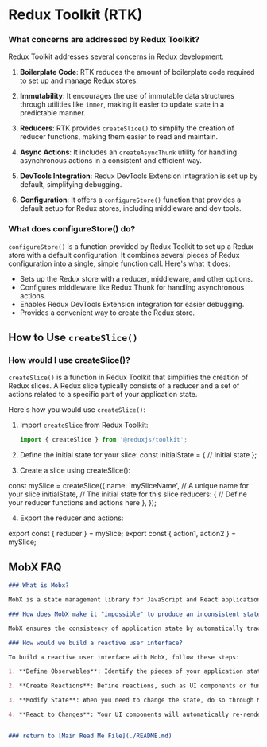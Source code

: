 
# Redux Toolkit (RTK)

### What concerns are addressed by Redux Toolkit?

Redux Toolkit addresses several concerns in Redux development:

1. **Boilerplate Code**: RTK reduces the amount of boilerplate code required to set up and manage Redux stores.

2. **Immutability**: It encourages the use of immutable data structures through utilities like `immer`, making it easier to update state in a predictable manner.

3. **Reducers**: RTK provides `createSlice()` to simplify the creation of reducer functions, making them easier to read and maintain.

4. **Async Actions**: It includes an `createAsyncThunk` utility for handling asynchronous actions in a consistent and efficient way.

5. **DevTools Integration**: Redux DevTools Extension integration is set up by default, simplifying debugging.

6. **Configuration**: It offers a `configureStore()` function that provides a default setup for Redux stores, including middleware and dev tools.

### What does configureStore() do?

`configureStore()` is a function provided by Redux Toolkit to set up a Redux store with a default configuration. It combines several pieces of Redux configuration into a single, simple function call. Here's what it does:

- Sets up the Redux store with a reducer, middleware, and other options.
- Configures middleware like Redux Thunk for handling asynchronous actions.
- Enables Redux DevTools Extension integration for easier debugging.
- Provides a convenient way to create the Redux store.

## How to Use `createSlice()`

### How would I use createSlice()?

`createSlice()` is a function in Redux Toolkit that simplifies the creation of Redux slices. A Redux slice typically consists of a reducer and a set of actions related to a specific part of your application state.

Here's how you would use `createSlice()`:

1. Import `createSlice` from Redux Toolkit:

   ```javascript
   import { createSlice } from '@reduxjs/toolkit';

2. Define the initial state for your slice:
const initialState = {
  // Initial state 
};

3. Create a slice using createSlice():

 const mySlice = createSlice({
  name: 'mySliceName', // A unique name for your slice
  initialState, // The initial state for this slice
  reducers: {
    // Define your reducer functions and actions here
  },
});

4. Export the reducer and actions:

export const { reducer } = mySlice;
export const { action1, action2 } = mySlice;

## MobX FAQ

```markdown
### What is Mobx?

MobX is a state management library for JavaScript and React applications. It provides a simple and reactive way to manage the state of your application. MobX stands for "observable" and "reactive," reflecting its core concepts.

### How does MobX make it "impossible" to produce an inconsistent state?

MobX ensures the consistency of application state by automatically tracking dependencies between observable data and reactions. When any observable data changes, MobX automatically triggers updates to any reactions (like UI components) that depend on that data. This ensures that the state is always consistent because changes to data are immediately reflected in related parts of the application.

### How would we build a reactive user interface?

To build a reactive user interface with MobX, follow these steps:

1. **Define Observables**: Identify the pieces of your application state that need to be observed for changes. These become MobX observables.

2. **Create Reactions**: Define reactions, such as UI components or functions, that depend on observables. MobX will automatically track these dependencies.

3. **Modify State**: When you need to change the state, do so through MobX observables. MobX will propagate the changes to dependent reactions.

4. **React to Changes**: Your UI components will automatically re-render or execute based on the changes to observables, providing a reactive user interface.


### return to [Main Read Me File](./README.md)